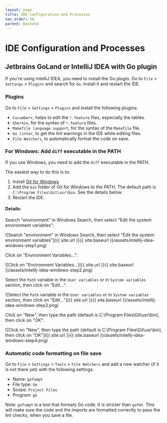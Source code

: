```yaml
---
layout: page
title: IDE Configuration and Processes
nav_order: 50
parent: Backend
---
```


# IDE Configuration and Processes

## Jetbrains GoLand or IntelliJ IDEA with Go plugin

If you're using IntelliJ IDEA, you need to install the Go plugin. Go to `File` > `Settings` > `Plugins` and search for `Go`. Install it and restart the IDE.


### Plugins

Go to `File` > `Settings` > `Plugins` and install the following plugins:
- `Cucumber+`, helps to edit the `*.feature` files, especially the tables.
- `Gherkin`, for the syntax of `*.feature` files.
- `Makefile language support`, for the syntax of the `Makefile` file.
- `Go linter`, to get the lint warnings in the IDE while editing files.
- `File Watchers`, to automatically format the code on save.


### For Windows: Add `diff` executable in the PATH

If you use Windows, you need to add the `diff` executable in the PATH.

The easiest way to do this is to:

1. Install [Git for Windows](https://git-scm.com/download/win)
2. Add the `bin` folder of Git for Windows to the PATH. The default path is `C:\Program Files\Git\usr\bin`. See the details below.
3. Restart the IDE.


#### Details:

Search "environment" in Windows Search, then select "Edit the system environment variables":

![Search "environment" in Windows Search, then select "Edit the system environment variables"]({{ site.url }}{{ site.baseurl }}/assets/intellij-idea-windows-step1.png)

Click on "Environment Variables...":

![Click on "Environment Variables...]({{ site.url }}{{ site.baseurl }}/assets/intellij-idea-windows-step2.png)

Select the `Path` variable in the `User variables` or in `System variables` section, then click on "Edit...":

![Select the `Path` variable in the `User variables` or in `System variables` section, then click on "Edit..."]({{ site.url }}{{ site.baseurl }}/assets/intellij-idea-windows-step3.png)

Click on "New", then type the path (default is C:\Program Files\Git\usr\bin), then click on "OK":

![Click on "New", then type the path (default is C:\Program Files\Git\usr\bin), then click on "OK"]({{ site.url }}{{ site.baseurl }}/assets/intellij-idea-windows-step4.png)


### Automatic code formatting on file save

Go to `File` > `Settings` > `Tools` > `File Watchers` and add a new watcher (if it is not there yet) with the following settings:
- Name: `gofumpt`
- File type: `Go`
- Scope: `Project Files`
- Program: `go`

Note: `gofumpt` is a tool that formats Go code. It is stricter than `gofmt`.
This will make sure the code and the imports are formatted correctly to pass the lint checks,
when you save a file.
